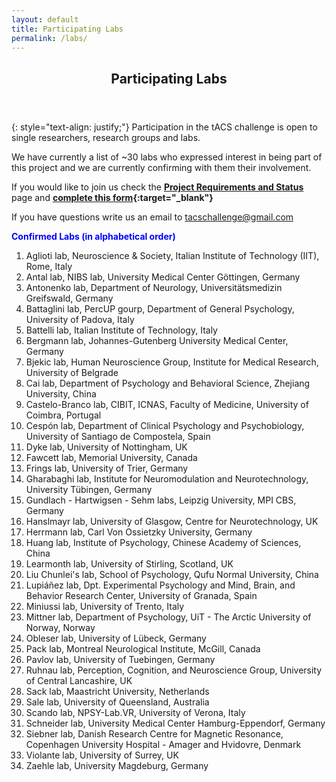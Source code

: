 ```yaml
---
layout: default
title: Participating Labs
permalink: /labs/
---
```

<header>
<h2>Participating Labs</h2>
</header>

{: style="text-align: justify;"}
Participation in the tACS challenge is open to single researchers, research groups and labs. 

We have currently a list of ~30 labs who expressed interest in being part of this project and we are currently confirming with them their involvement.

If you would like to join us check the **[Project Requirements and Status](/proj_status/)** page and **[complete this form](https://docs.google.com/forms/d/e/1FAIpQLSfl09vX_z2ynfikETqInRdvYvAekUlJTSuJbqJ1qwbkD73Vpg/viewform?usp=sharing){:target="_blank"}**

If you have questions write us an email to [tacschallenge@gmail.com](mailto:tacschallenge@gmail.com)


<span style="color:blue"><b>Confirmed Labs (in alphabetical order)</b></span><br>

1. Aglioti lab, Neuroscience & Society, Italian Institute of Technology (IIT), Rome, Italy<br>
2. Antal lab, NIBS lab, University Medical Center Göttingen, Germany<br>
3. Antonenko lab, Department of Neurology, Universitätsmedizin Greifswald, Germany<br> 
4. Battaglini lab, PercUP gourp, Department of General Psychology, University of Padova, Italy<br> 
5. Battelli lab, Italian Institute of Technology, Italy<br>
6. Bergmann lab, Johannes-Gutenberg University Medical Center, Germany<br>
7. Bjekic lab, Human Neuroscience Group, Institute for Medical Research, University of Belgrade<br>
8. Cai lab, Department of Psychology and Behavioral Science, Zhejiang University, China<br>
9. Castelo-Branco lab, CIBIT, ICNAS, Faculty of Medicine, University of Coimbra, Portugal<br>
10. Cespón lab, Department of Clinical Psychology and Psychobiology, University of Santiago de Compostela, Spain<br>
11. Dyke lab, University of Nottingham, UK<br>
12. Fawcett lab, Memorial University, Canada<br>
13. Frings lab, University of Trier, Germany<br>
14. Gharabaghi lab, Institute for Neuromodulation and Neurotechnology, University Tübingen, Germany<br>
15. Gundlach - Hartwigsen - Sehm labs, Leipzig University, MPI CBS, Germany<br>
16. Hanslmayr lab, University of Glasgow, Centre for Neurotechnology, UK<br>
17. Herrmann lab, Carl Von Ossietzky University, Germany<br>
18. Huang lab, Institute of Psychology, Chinese Academy of Sciences, China<br>
19. Learmonth lab, University of Stirling, Scotland, UK<br>
20. Liu Chunlei's lab, School of Psychology, Qufu Normal University, China<br>
21. Lupiáñez lab, Dpt. Experimental Psychology and Mind, Brain, and Behavior Research Center, University of Granada, Spain<br>
22. Miniussi lab, University of Trento, Italy<br>
23. Mittner lab, Department of Psychology, UiT - The Arctic University of Norway, Norway<br>
24. Obleser lab, University of Lübeck, Germany<br>
25. Pack lab, Montreal Neurological Institute, McGill, Canada<br>
26. Pavlov lab, University of Tuebingen, Germany<br>
27. Ruhnau lab, Perception, Cognition, and Neuroscience Group, University of Central Lancashire, UK<br>
28. Sack lab, Maastricht University, Netherlands<br>
29. Sale lab, University of Queensland, Australia<br>
30. Scando lab, NPSY-Lab.VR, University of Verona, Italy<br>
31. Schneider lab, University Medical Center Hamburg-Eppendorf, Germany<br>
32. Siebner lab, Danish Research Centre for Magnetic Resonance, Copenhagen University Hospital - Amager and Hvidovre, Denmark<br>
33. Violante lab, University of Surrey, UK<br>
34. Zaehle lab, University Magdeburg, Germany<br>



 